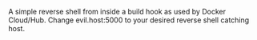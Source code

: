 A simple reverse shell from inside a build hook as used by Docker Cloud/Hub. Change evil.host:5000 to your desired reverse shell catching host.
